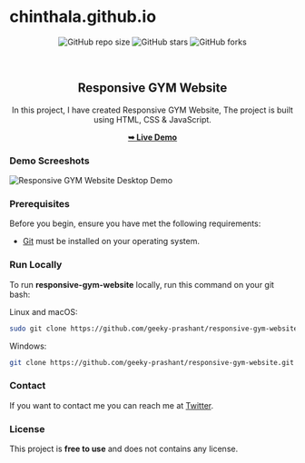 # chinthala.github.io
<div align="center">
  
  ![GitHub repo size](https://img.shields.io/github/repo-size/geeky-prashant/responsive-gym-website)
  ![GitHub stars](https://img.shields.io/github/stars/geeky-prashant/responsive-gym-website)
  ![GitHub forks](https://img.shields.io/github/forks/geeky-prashant/responsive-gym-website?style=social)
 
  <br />

  <h2 align="center">Responsive GYM Website</h2>

  In this project, I have created Responsive GYM Website, The project is built using HTML, CSS & JavaScript.

  <a href="https://geeky-prashant.github.io/responsive-gym-website/"><strong>➥ Live Demo</strong></a>

</div>

### Demo Screeshots

![Responsive GYM Website Desktop Demo](./readme-images/Responsive-GYM-Website.png "Desktop Demo")

### Prerequisites

Before you begin, ensure you have met the following requirements:

* [Git](https://git-scm.com/downloads "Download Git") must be installed on your operating system.

### Run Locally

To run **responsive-gym-website** locally, run this command on your git bash:

Linux and macOS:

```bash
sudo git clone https://github.com/geeky-prashant/responsive-gym-website.git
```

Windows:

```bash
git clone https://github.com/geeky-prashant/responsive-gym-website.git
```

### Contact

If you want to contact me you can reach me at [Twitter](https://www.twitter.com/geekyprashant).

### License

This project is **free to use** and does not contains any license.
